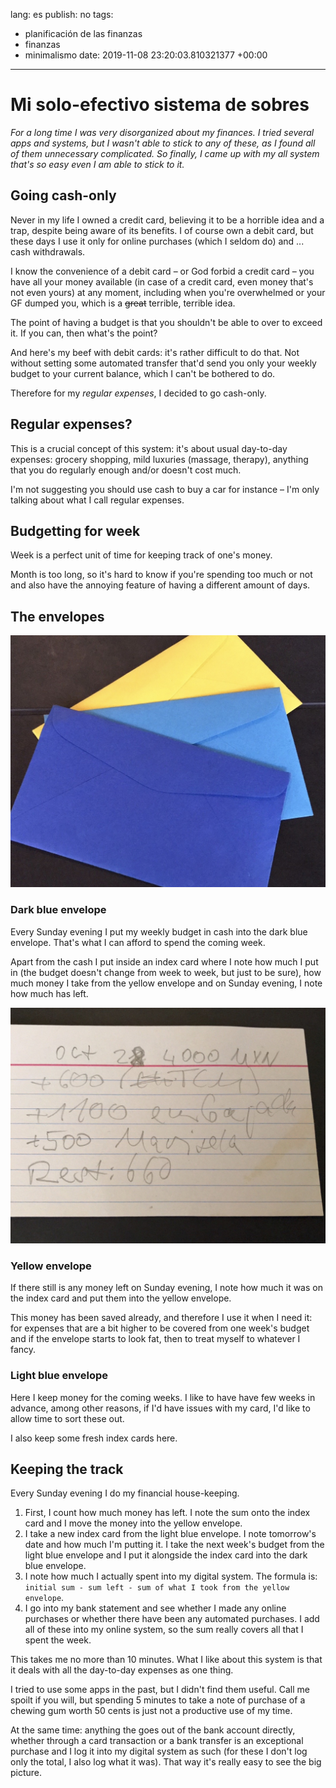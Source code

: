 lang: es
publish: no
tags:
- planificación de las finanzas
- finanzas
- minimalismo
date: 2019-11-08 23:20:03.810321377 +00:00

---


# Mi solo-efectivo sistema de sobres

_For a long time I was very disorganized about my finances. I tried several apps and systems, but I wasn't able to stick to any of these, as I found all of them unnecessary complicated. So finally, I came up with my all system that's so easy even I am able to stick to it._

## Going cash-only

Never in my life I owned a credit card, believing it to be a horrible idea and a trap, despite being aware of its benefits. I of course own a debit card, but these days I use it only for online purchases (which I seldom do) and ... cash withdrawals.

I know the convenience of a debit card – or God forbid a credit card – you have all your money available (in case of a credit card, even money that's not even yours) at any moment, including when you're overwhelmed or your GF dumped you, which is a ~~great~~ terrible, terrible idea.

The point of having a budget is that you shouldn't be able to over to exceed it. If you can, then what's the point?

And here's my beef with debit cards: it's rather difficult to do that. Not without setting some automated transfer that'd send you only your weekly budget to your current balance, which I can't be bothered to do.

Therefore for my _regular expenses_, I decided to go cash-only.

## Regular expenses?

This is a crucial concept of this system: it's about usual day-to-day expenses: grocery shopping, mild luxuries (massage, therapy), anything that you do regularly enough and/or doesn't cost much.

I'm not suggesting you should use cash to buy a car for instance – I'm only talking about what I call regular expenses.

## Budgetting for week

Week is a perfect unit of time for keeping track of one's money.

Month is too long, so it's hard to know if you're spending too much or not and also have the annoying feature of having a different amount of days.

## The envelopes

![The 3 envelopes I use](envelopes.jpg)

### Dark blue envelope

Every Sunday evening I put my weekly budget in cash into the dark blue envelope. That's what I can afford to spend the coming week.

Apart from the cash I put inside an index card where I note how much I put in (the budget doesn't change from week to week, but just to be sure), how much money I take from the yellow envelope and on Sunday evening, I note how much has left.

![Index card I use as a log](index-card.jpg)

### Yellow envelope

If there still is any money left on Sunday evening, I note how much it was on the index card and put them into the yellow envelope.

This money has been saved already, and therefore I use it when I need it: for expenses that are a bit higher to be covered from one week's budget and if the envelope starts to look fat, then to treat myself to whatever I fancy.

### Light blue envelope

Here I keep money for the coming weeks. I like to have have few weeks in advance, among other reasons, if I'd have issues with my card, I'd like to allow time to sort these out.

I also keep some fresh index cards here.

## Keeping the track

Every Sunday evening I do my financial house-keeping.

1. First, I count how much money has left. I note the sum onto the index card and I move the money into the yellow envelope.
2. I take a new index card from the light blue envelope. I note tomorrow's date and how much I'm putting it. I take the next week's budget from the light blue envelope and I put it alongside the index card into the dark blue envelope.
3. I note how much I actually spent into my digital system. The formula is: `initial sum - sum left - sum of what I took from the yellow envelope`.
4. I go into my bank statement and see whether I made any online purchases or whether there have been any automated purchases. I add all of these into my online system, so the sum really covers all that I spent the week.

This takes me no more than 10 minutes. What I like about this system is that it deals with all the day-to-day expenses as one thing.

I tried to use some apps in the past, but I didn't find them useful. Call me spoilt if you will, but spending 5 minutes to take a note of purchase of a chewing gum worth 50 cents is just not a productive use of my time.

At the same time: anything the goes out of the bank account directly, whether through a card transaction or a bank transfer is an exceptional purchase and I log it into my digital system as such (for these I don't log only the total, I also log what it was). That way it's really easy to see the big picture.
